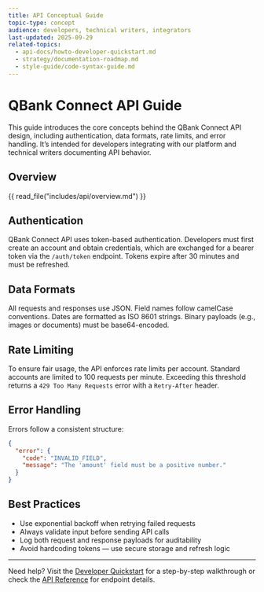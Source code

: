 ```yaml
---
title: API Conceptual Guide
topic-type: concept
audience: developers, technical writers, integrators
last-updated: 2025-09-29
related-topics:
  - api-docs/howto-developer-quickstart.md
  - strategy/documentation-roadmap.md
  - style-guide/code-syntax-guide.md
---
```


# QBank Connect API Guide

This guide introduces the core concepts behind the QBank Connect API design, including authentication, data formats, rate limits, and error handling. It’s intended for developers integrating with our platform and technical writers documenting API behavior.

## Overview

{{ read_file("includes/api/overview.md") }}

## Authentication

QBank Connect API uses token-based authentication. Developers must first create an account and obtain credentials, which are exchanged for a bearer token via the `/auth/token` endpoint. Tokens expire after 30 minutes and must be refreshed.

## Data Formats

All requests and responses use JSON. Field names follow camelCase conventions. Dates are formatted as ISO 8601 strings. Binary payloads (e.g., images or documents) must be base64-encoded.

## Rate Limiting

To ensure fair usage, the API enforces rate limits per account. Standard accounts are limited to 100 requests per minute. Exceeding this threshold returns a `429 Too Many Requests` error with a `Retry-After` header.

## Error Handling

Errors follow a consistent structure:

```json
{
  "error": {
    "code": "INVALID_FIELD",
    "message": "The 'amount' field must be a positive number."
  }
}
```

## Best Practices

- Use exponential backoff when retrying failed requests
- Always validate input before sending API calls
- Log both request and response payloads for auditability
- Avoid hardcoding tokens — use secure storage and refresh logic

---

Need help? Visit the [Developer Quickstart](howto-developer-quickstart.md) for a step-by-step walkthrough or check the [API Reference](api-reference.yml) for endpoint details.
